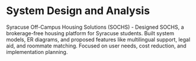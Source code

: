 # System Design and Analysis
Syracuse Off-Campus Housing Solutions (SOCHS) - Designed SOCHS, a brokerage-free housing platform for Syracuse students. Built system models, ER diagrams, and proposed features like multilingual support, legal aid, and roommate matching. Focused on user needs, cost reduction, and implementation planning.  
